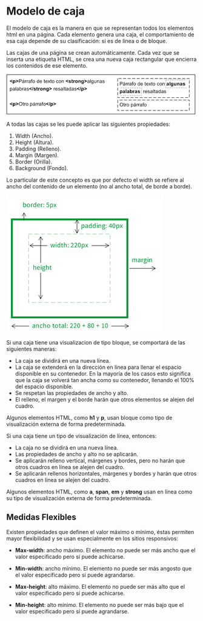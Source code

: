 
# Modelo de caja

El modelo de caja es la manera en que se representan todos los elementos html en una página. Cada elemento genera una caja, el comportamiento de esa caja depende de su clasificación: si es de línea o de bloque.

Las cajas de una página se crean automáticamente. Cada vez que se inserta una etiqueta HTML, se crea una nueva caja rectangular que encierra los contenidos de ese elemento.

![Imagen Ejemplo del modelo de caja](Resources/Box%20Model.gif)

A todas las cajas se les puede aplicar las siguientes propiedades:

1. Width (Ancho).
2. Height (Altura).
3. Padding (Relleno).
4. Margin (Margen).
5. Border (Orilla).
6. Background (Fondo).

Lo particular de este concepto es que por defecto el width se refiere al ancho del contenido de un elemento (no al ancho total, de borde a borde).

![Imagen Propiedades](Resources/Box.png)

Si una caja tiene una visualizacion de tipo bloque, se comportará de las siguientes maneras:

- La caja se dividirá en una nueva línea.
- La caja se extenderá en la dirección en línea para llenar el espacio disponible en su contenedor. En la mayoría de los casos esto significa que la caja se volverá tan ancha como su contenedor, llenando el 100% del espacio disponible.
- Se respetan las propiedades de ancho y alto.
- El relleno, el margen y el borde harán que otros elementos se alejen del cuadro.

Algunos elementos HTML, como **h1** y **p**, usan bloque como tipo de visualización externa de forma predeterminada.

Si una caja tiene un tipo de visualización de línea, entonces:

- La caja no se dividirá en una nueva línea.
- Las propiedades de ancho y alto no se aplicarán.
- Se aplicarán relleno vertical, márgenes y bordes, pero no harán que otros cuadros en línea se alejen del cuadro.
- Se aplicarán rellenos horizontales, márgenes y bordes y harán que otros cuadros en línea se alejen del cuadro.

Algunos elementos HTML, como **a**, **span**, **em** y **strong** usan en línea como su tipo de visualización externa de forma predeterminada.

## Medidas Flexibles

Existen propiedades que definen el valor máximo o mínimo, éstas permiten mayor flexibilidad y se usan especialmente en los sitios responsivos:

- **Max-width**: ancho máximo. El elemento no puede ser más ancho que el valor especificado pero sí puede achicarse.

- **Min-width**: ancho mínimo.  El elemento no puede ser más angosto que el valor especificado pero sí puede agrandarse.

- **Max-height**: alto máximo. El elemento no puede ser más alto que el valor especificado pero sí puede achicarse.

- **Min-height**: alto mínimo. El elemento no puede ser más bajo que el valor especificado pero sí puede agrandarse.
  